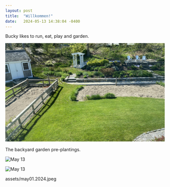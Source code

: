 ```yaml
---
layout: post
title:  "Willkommen!"
date:   2024-05-13 14:38:04 -0400
---
```


Bucky likes to run, eat, play and garden.

![May 13](assets/may13.2024.jpg)

The backyard garden pre-plantings.

![May 13](/assets/may01.2024.jpg)

![May 13](/assets/may02.2024.jpg)

assets/may01.2024.jpeg